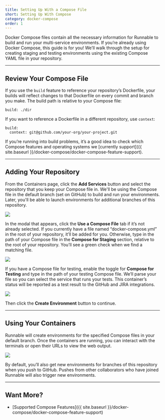 ```yaml
---
title: Setting Up With a Compose File
short: Setting Up With Compose
category: docker-compose
order: 1
---
```


Docker Compose files contain all the necessary information for Runnable to build and run your multi-service environments. If you’re already using Docker Compose, this guide is for you! We’ll walk through the setup for creating staging and testing environments using the existing Compose YAML file in your repository.

---

## Review Your Compose File

If you use the `build` feature to reference your repository’s Dockerfile, your builds will reflect changes to that Dockerfile on every commit and branch you make. The build path is relative to your Compose file:

    build: ./dir

If you want to reference a Dockerfile in a different repository, use `context`:

    build:
      context: git@github.com/your-org/your-project.git

If you’re running into build problems, it’s a good idea to check which Compose features and operating systems we [currently support]({{ site.baseurl }}/docker-compose/docker-compose-feature-support).

---

## Adding Your Repository

From the Containers page, click the **Add Services** button and select the repository that you keep your Compose file in. We'll be using the Compose file in the default branch (set on GitHub) to build and run your environments. Later, you'll be able to launch environments for additional branches of this repository.

![](images/ss-compose-add.png)

In the modal that appears, click the **Use a Compose File** tab if it’s not already selected. If you currently have a file named “docker-compose.yml” in the root of your repository, it’ll be added for you. Otherwise, type in the path of your Compose file in the **Compose for Staging** section, relative to the root of your repository. You’ll see a green check when we find a matching file.

![](images/ss-compose-staging.png)

If you have a Compose file for testing, enable the toggle for **Compose for Testing** and type in the path of your testing Compose file. We’ll parse your file so you can select the service that runs your tests. This container’s status will be reported as a test result to the GitHub and JIRA integrations.

![](images/ss-compose-testing.png)

Then click the **Create Environment** button to continue.

---

## Using Your Containers

Runnable will create environments for the specified Compose files in your default branch. Once the containers are running, you can interact with the terminals or open their URLs to view the web output.

![](images/ss-compose-instance.png)

By default, you’ll also get new environments for branches of this repository when you push to GitHub. Pushes from other collaborators who have joined Runnable will also trigger new environments.

---

## Want More?

- [Supported Compose Features]({{ site.baseurl }}/docker-compose/docker-compose-feature-support)
